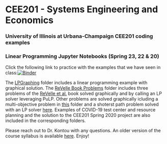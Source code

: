 # CEE201 - Systems Engineering and Economics
### University of Illinois at Urbana-Champaign CEE201 coding examples
### Linear Programming Jupyter Notebooks (Spring 23, 22 & 20)
Click the following link to practice with the examples that we have seen in class:[![Binder](https://mybinder.org/badge_logo.svg)](https://mybinder.org/v2/gh/ekontou/CEE201/master)

The [LPGraphing](https://github.com/ekontou/CEE201/tree/master/LPGraphing) folder includes a linear programming example with graphical solution.
The [ReVelle Book Problems](https://github.com/ekontou/CEE201/tree/master/ReVelleBook-Problems%20coded%20in%20Python) folder includes three problems of the [ReVelle et al.](https://www.pearson.com/us/higher-education/program/Revelle-Civil-and-Environmental-Systems-Engineering-2nd-Edition/PGM14791.html) book solved graphically and by calling an LP solver leveraging PuLP.
Other problems are solved graphically icluding a multi-objective problem in [this](https://github.com/ekontou/CEE201/tree/master/MultiobjectiveOptimizationProblems) folder and a shoterst path problem solved with an LP solver [here](https://github.com/ekontou/CEE201/tree/master/ShortestPathProblems). Examples of COVID-19 test center and resource planning and the solution to the CEE201 Spring 2020 project are also included in the corresponding folders.

Please reach out to Dr. Kontou with any questions. An older version of the course syllabus is available [here](http://publish.illinois.edu/kontou/files/2020/02/Syllabus-CEE201-Spring2020-Feb03Update.pdf).
Enjoy!
